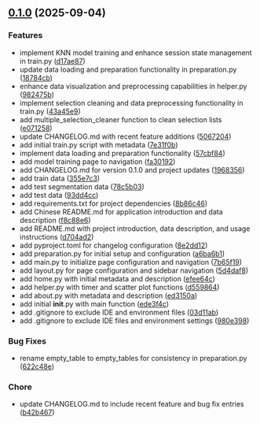<!-- insertion marker -->
<a name="0.1.0"></a>

## [0.1.0](https://github.com///compare/20ab7f5cddc75ae1f417db791046b91c6163d27b...0.1.0) (2025-09-04)

### Features

- implement KNN model training and enhance session state management in train.py ([d17ae87](https://github.com///commit/d17ae875ba9781721e89340e1ac80978f7a50407))
- update data loading and preparation functionality in preparation.py ([18784cb](https://github.com///commit/18784cb98f4d6a9fc0be867bdf35977653421f20))
- enhance data visualization and preprocessing capabilities in helper.py ([982475b](https://github.com///commit/982475b9c5efccbe53635f4adb7614ddcdfd1d0a))
- implement selection cleaning and data preprocessing functionality in train.py ([43a45e9](https://github.com///commit/43a45e9a3a1957d82c9299366fac162fbfe1acb2))
- add multiple_selection_cleaner function to clean selection lists ([e071258](https://github.com///commit/e071258b2de2cbe978db67941065c9c75646a6de))
- update CHANGELOG.md with recent feature additions ([5067204](https://github.com///commit/50672043657e94e83febba0c387f2a6dd52aea74))
- add initial train.py script with metadata ([7e31f0b](https://github.com///commit/7e31f0be3da7cfc955ca53ed0618518ca3a9d541))
- implement data loading and preparation functionality ([57cbf84](https://github.com///commit/57cbf84a49656f3a73885005b607313e4cd0eaac))
- add model training page to navigation ([fa30192](https://github.com///commit/fa30192b8f7df0bb5c680cf4c0025d0b3860c3de))
- add CHANGELOG.md for version 0.1.0 and project updates ([1968356](https://github.com///commit/19683567b0ebd1243e4254494d48486901988a04))
- add train data ([355e7c3](https://github.com///commit/355e7c3ebd8a5c9c3dbd3acee81374324a80e063))
- add test segmentation data ([78c5b03](https://github.com///commit/78c5b03cfcaa700921055e0910062e977d4580dd))
- add test data ([93dd4cc](https://github.com///commit/93dd4ccb4ce4e4483a67f4da9cb8de717a37dfda))
- add requirements.txt for project dependencies ([8b86c46](https://github.com///commit/8b86c46378315734004cfa20656577acc2430639))
- add Chinese README.md for application introduction and data description ([f8c88e6](https://github.com///commit/f8c88e625ccffa5526bfb0fe0bc8e94f86a315ee))
- add README.md with project introduction, data description, and usage instructions ([d704ad2](https://github.com///commit/d704ad2b2f9ba371342844071d760a7b4b07e86a))
- add pyproject.toml for changelog configuration ([8e2dd12](https://github.com///commit/8e2dd124317d61e4b4237a92f5adcacc44cce8c8))
- add preparation.py for initial setup and configuration ([a6ba6b1](https://github.com///commit/a6ba6b19e13f64d9e546b64da8c60d9aaec680ec))
- add main.py to initialize page configuration and navigation ([7b65f19](https://github.com///commit/7b65f19a9341cb86d223b22e340467535d4f85f6))
- add layout.py for page configuration and sidebar navigation ([5d4daf8](https://github.com///commit/5d4daf899f749c29c259e38ce9f6ce568aad0b90))
- add home.py with initial metadata and description ([efee64c](https://github.com///commit/efee64ce6121d689cb6357e10bfbe06b52424f6a))
- add helper.py with timer and scatter plot functions ([d559864](https://github.com///commit/d5598644b968612dd4391173cc26983f4732c63d))
- add about.py with metadata and description ([ed3150a](https://github.com///commit/ed3150a495773589be953545517a35ba5cce0a7c))
- add initial __init__.py with main function ([ede3f4c](https://github.com///commit/ede3f4c80fcd6dcb53f705a6c9785cc6b021bd34))
- add .gitignore to exclude IDE and environment files ([03d11ab](https://github.com///commit/03d11ab67947bc10d43fb5f1224f5f7902fedd1d))
- add .gitignore to exclude IDE files and environment settings ([980e398](https://github.com///commit/980e398bbe86614a0ea9a3e9e68f9ebe6309f813))

### Bug Fixes

- rename empty_table to empty_tables for consistency in preparation.py ([622c48e](https://github.com///commit/622c48e44e4a8c98a34ec08c4ccff054b5ea047b))

### Chore

- update CHANGELOG.md to include recent feature and bug fix entries ([b42b467](https://github.com///commit/b42b46795f7af752796596a6cdc647b830d0a7df))

